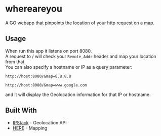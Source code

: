 # whereareyou
A GO webapp that pinpoints the location of your http request on a map.

## Usage
When run this app it listens on port 8080.  
A request to / will check your ```Remote_Addr``` 
header and map your location from that.  
You can also specify a hostname or IP as a query parameter:

```http://host:8080/&map=8.8.8.8```

```http://host:8080/&map=www.google.com```

and it will display the Geolocation information for that IP or hostname.

## Built With

* [IPStack](http://www.ipstack.com) - Geolocation API
* [HERE](https://www.here.com/) - Mapping

